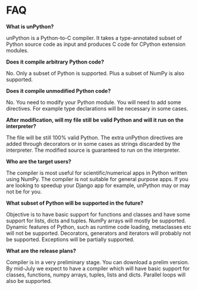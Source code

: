 # FAQ #

**What is unPython?**

unPython is a Python-to-C compiler. It takes a type-annotated subset of Python source code as input and produces C code for CPython extension modules.

**Does it compile arbitrary Python code?**

No. Only a subset of Python is supported. Plus a subset of NumPy is also supported.

**Does it compile unmodified Python code?**

No. You need to modify your Python module. You will need to add some directives. For example type declarations will be necessary in some cases.

**After modification, will my file still be valid Python and will it run on the interpreter?**

The file will be still 100% valid Python. The extra unPython directives are added through decorators or in some cases as strings discarded by the interpreter. The modified source is guaranteed to run on the interpreter.

**Who are the target users?**

The compiler is most useful for scientific/numerical apps in Python written using NumPy. The compiler is not suitable for general purpose apps. If you are looking to speedup your Django app for example, unPython may or may not be for you.

**What subset of Python will be supported in the future?**

Objective is to have basic support for functions and classes and have some support for lists, dicts and tuples. NumPy arrays will mostly be supported. Dynamic features of Python, such as runtime code loading, metaclasses etc will not be supported. Decorators, generators and iterators will probably not be supported. Exceptions will be partially supported.

**What are the release plans?**

Compiler is in a very preliminary stage. You can download a prelim version. By mid-July we expect to have a compiler which will have basic support for classes, functions, numpy arrays, tuples, lists and dicts. Parallel loops will also be supported.